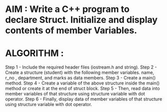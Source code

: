 
# AIM : Write a C++ program to declare Struct. Initialize and display contents of member Variables.
# ALGORITHM : 
 Step 1 - Include the required header files (iostream.h and string).
 Step 2 - Create a structure (student) with the following member variables.
          name, r_no , department, and marks as data members.
 Step 3 - Create a main() method.
 Step 4 - Create a variable of the above structure inside the main() method or create it at the end of struct block.
 Step 5 - Then, read data into member variables of that structure using structure variable
          with dot operator.
 Step 6 - Finally, display data of member variables of that structure using structure variable
          with dot operator.
